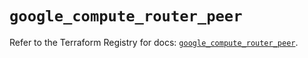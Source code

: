 # `google_compute_router_peer`

Refer to the Terraform Registry for docs: [`google_compute_router_peer`](https://registry.terraform.io/providers/hashicorp/google-beta/6.3.0/docs/resources/google_compute_router_peer).

